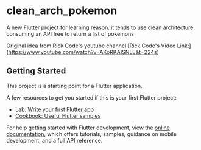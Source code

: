# clean_arch_pokemon

A new Flutter project for learning reason.
it tends to use clean architecture, consuming an API free to return a list of pokemons

Original idea from Rick Code's youtube channel
[Rick Code's Video Link:] (https://www.youtube.com/watch?v=AKoRKAISNLE&t=224s)


## Getting Started

This project is a starting point for a Flutter application.

A few resources to get you started if this is your first Flutter project:

- [Lab: Write your first Flutter app](https://docs.flutter.dev/get-started/codelab)
- [Cookbook: Useful Flutter samples](https://docs.flutter.dev/cookbook)

For help getting started with Flutter development, view the
[online documentation](https://docs.flutter.dev/), which offers tutorials,
samples, guidance on mobile development, and a full API reference.
